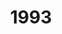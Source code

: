 ---
title: '1993'
indice: 0.3530969455625889
countries:
- title: Australia
  code: AUS
  indice: 0.399407325180067
- title: Austria
  code: AUT
  indice: 0.3517259895605537
- title: Czechia
  code: CZE
  indice: 0.3166377415267011
- title: Denmark
  code: DNK
  indice: 0.39557665278178733
- title: Finland
  code: FIN
  indice: 0.35545778545971407
- title: France
  code: FRA
  indice: 0.41318763113300966
- title: Germany
  code: DEU
  indice: 0.38074072912572826
- title: Italy
  code: ITA
  indice: 0.36846326580959876
- title: Korea
  code: KOR
  indice: 0.3066715503757477
- title: Mexico
  code: MEX
  indice: 0.33712260074064876
- title: Netherlands
  code: NLD
  indice: 0.3942959942084665
- title: New Zealand
  code: NZL
  indice: 0.3795577927075316
- title: Norway
  code: NOR
  indice: 0.3696989194192957
- title: Sweden
  code: SWE
  indice: 0.39176975200589725
- title: Switzerland
  code: CHE
  indice: 0.23637507233384547
- title: United Kingdom
  code: GBR
  indice: 0.4255419064014344
- title: China
  code: CHN
  indice: 0.22939822165766904
- title: South Africa
  code: ZAF
  indice: 0.35856269038179617
- title: Costa Rica
  code: CRI
  indice: 0.29865034487969694
---